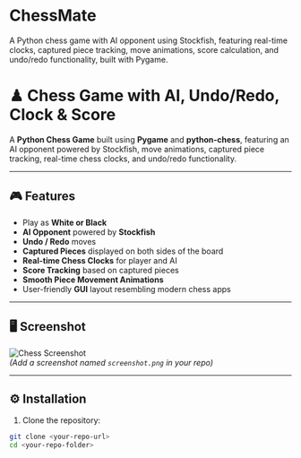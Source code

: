 # ChessMate
A Python chess game with AI opponent using Stockfish, featuring real-time clocks, captured piece tracking, move animations, score calculation, and undo/redo functionality, built with Pygame.
# ♟ Chess Game with AI, Undo/Redo, Clock & Score

A **Python Chess Game** built using **Pygame** and **python-chess**, featuring an AI opponent powered by Stockfish, move animations, captured piece tracking, real-time chess clocks, and undo/redo functionality.

---

## 🎮 Features

- Play as **White or Black**  
- **AI Opponent** powered by **Stockfish**  
- **Undo / Redo** moves  
- **Captured Pieces** displayed on both sides of the board  
- **Real-time Chess Clocks** for player and AI  
- **Score Tracking** based on captured pieces  
- **Smooth Piece Movement Animations**  
- User-friendly **GUI** layout resembling modern chess apps  

---

## 🖥️ Screenshot

![Chess Screenshot](screenshot.png)  
*(Add a screenshot named `screenshot.png` in your repo)*

---

## ⚙️ Installation

1. Clone the repository:

```bash
git clone <your-repo-url>
cd <your-repo-folder>
